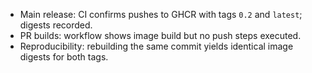 - Main release: CI confirms pushes to GHCR with tags `0.2` and `latest`; digests recorded.
- PR builds: workflow shows image build but no push steps executed.
- Reproducibility: rebuilding the same commit yields identical image digests for both tags.
